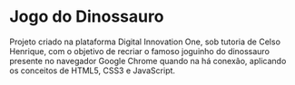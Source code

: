 # Jogo do Dinossauro
Projeto criado na plataforma Digital Innovation One, sob tutoria de Celso Henrique, com o objetivo de recriar o famoso joguinho do dinossauro presente no navegador Google Chrome quando na há conexão, aplicando os conceitos de HTML5, CSS3 e JavaScript.
